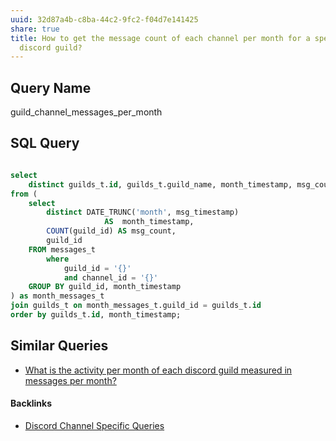 ```yaml
---
uuid: 32d87a4b-c8ba-44c2-9fc2-f04d7e141425
share: true
title: How to get the message count of each channel per month for a specific
  discord guild?
---
```

## Query Name

guild_channel_messages_per_month

## SQL Query
``` sql

select 
	distinct guilds_t.id, guilds_t.guild_name, month_timestamp, msg_count 
from (
	select
		distinct DATE_TRUNC('month', msg_timestamp)
			         AS  month_timestamp,
	    COUNT(guild_id) AS msg_count,
	    guild_id 
	FROM messages_t
		where
			guild_id = '{}'
			and channel_id = '{}'
	GROUP BY guild_id, month_timestamp
) as month_messages_t
join guilds_t on month_messages_t.guild_id = guilds_t.id
order by guilds_t.id, month_timestamp;

```

## Similar Queries

* [What is the activity per month of each discord guild measured in messages per month?](../edb39918-b02f-4ee7-b2b2-d902c8370412)

#### Backlinks

* [Discord Channel Specific Queries](/eb155f2b-ae94-4602-a9a8-1aa1a40f4b1b)